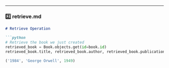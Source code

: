 
---

### **2️⃣ retrieve.md**
```markdown
# Retrieve Operation

```python
# Retrieve the book we just created
retrieved_book = Book.objects.get(id=book.id)
retrieved_book.title, retrieved_book.author, retrieved_book.publication_year

('1984', 'George Orwell', 1949)

